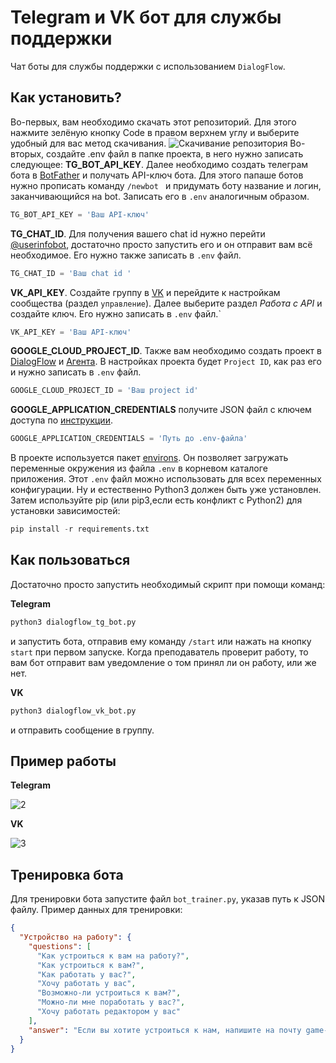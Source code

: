# Telegram и VK бот для службы поддержки

Чат боты для службы поддержки с использованием ```DialogFlow```. 

## Как установить?
Во-первых, вам необходимо скачать этот репозиторий. Для этого нажмите зелёную кнопку Code в правом верхнем углу и выберите удобный для вас метод скачивания.
![Скачивание репозитория](https://user-images.githubusercontent.com/83189636/209101669-cb4135c6-73b9-4b69-9a52-e953452f550a.gif)
Во-вторых, создайте .env файл в папке проекта, в него нужно записать следующее:
**TG_BOT_API_KEY**. Далее необходимо создать телеграм бота в [BotFather](https://telegram.me/BotFather) и получать API-ключ бота. Для этого папаше ботов нужно прописать команду ```/newbot ``` и придумать боту название и логин, заканчивающийся на bot. Записать его в ```.env``` аналогичным образом.
```python
TG_BOT_API_KEY = 'Ваш API-ключ'
```

**TG_CHAT_ID**. Для получения вашего chat id нужно перейти [@userinfobot](https://telegram.me/userinfobot), достаточно просто запустить его и он отправит вам всё необходимое. Его нужно также записать в ```.env``` файл.
```python
TG_CHAT_ID = 'Ваш chat id '
```
**VK_API_KEY**. Создайте группу в [VK](https://vk.com/groups?tab=admin) и перейдите к настройкам сообщества (раздел ```управлениe```). Далее выберите раздел *Работа с API* и создайте ключ. Его нужно записать в ```.env``` файл.`
```python
VK_API_KEY = 'Ваш API-ключ'
```
**GOOGLE_CLOUD_PROJECT_ID**. Также вам необходимо создать проект в [DialogFlow](https://cloud.google.com/dialogflow/es/docs/quick/setup) и [Агента](https://cloud.google.com/dialogflow/es/docs/quick/build-agent). В настройках проекта будет ```Project ID```, как раз его и нужно записать в ```.env``` файл.
```python
GOOGLE_CLOUD_PROJECT_ID = 'Ваш project id'
```
**GOOGLE_APPLICATION_CREDENTIALS** получите JSON файл с ключем доступа по [инструкции](https://cloud.google.com/docs/authentication/getting-started).
```python
GOOGLE_APPLICATION_CREDENTIALS = 'Путь до .env-файла'
```

В проекте используется пакет [environs](https://pypi.org/project/environs/). Он позволяет загружать переменные окружения из файла ```.env``` в корневом каталоге приложения.
Этот ```.env``` файл можно использовать для всех переменных конфигурации.
Ну и естественно Python3 должен быть уже установлен. Затем используйте pip (или pip3,если есть конфликт с Python2) для установки зависимостей:
```python
pip install -r requirements.txt
```

## Как пользоваться 

Достаточно просто запустить необходимый скрипт при помощи команд:

**Telegram**
```bash 
python3 dialogflow_tg_bot.py
```
и запустить бота, отправив ему команду ```/start``` или нажать на кнопку ```start``` при первом запуске. Когда преподаватель проверит работу, то вам бот отправит вам уведомление о том принял ли он работу, или же нет.

**VK**
```bash 
python3 dialogflow_vk_bot.py
```
и отправить сообщение в группу.

## Пример работы

**Telegram**

![2](https://user-images.githubusercontent.com/83189636/209107248-9f100227-daaa-4ec2-93b3-85c9b2b12c3c.gif)


**VK**

![3](https://user-images.githubusercontent.com/83189636/209107290-2a224237-8ee7-4cfd-a00f-3e070372580f.gif)


## Тренировка бота
Для тренировки бота запустите файл ```bot_trainer.py```, указав путь к JSON файлу. Пример данных для тренировки:
```JSON
{
  "Устройство на работу": {
    "questions": [
      "Как устроиться к вам на работу?",
      "Как устроиться к вам?",
      "Как работать у вас?",
      "Хочу работать у вас",
      "Возможно-ли устроиться к вам?",
      "Можно-ли мне поработать у вас?",
      "Хочу работать редактором у вас"
    ],
    "answer": "Если вы хотите устроиться к нам, напишите на почту game-of-verbs@gmail.com мини-эссе о себе и прикрепите ваше портфолио."
  }
}
```
